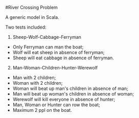 #River Crossing Problem

A generic model in Scala.

Two tests included:

1. Sheep-Wolf-Cabbage-Ferryman
  * Only Ferryman can man the boat;
  * Wolf will eat sheep in absence of ferryman;
  * Sheep will eat cabbage in absence of ferryman.
  
2. Man-Woman-Children-Hunter-Werewolf
  * Man with 2 children;
  * Woman with 2 children; 
  * Woman will beat up man's children in absence of man;
  * Man will beat up woman's children in absence of woman;
  * Werewolf will kill everyone in absence of hunter;
  * Man, Woman or Hunter can row the boat;
  * Maximum 2 ppl on the boat.


